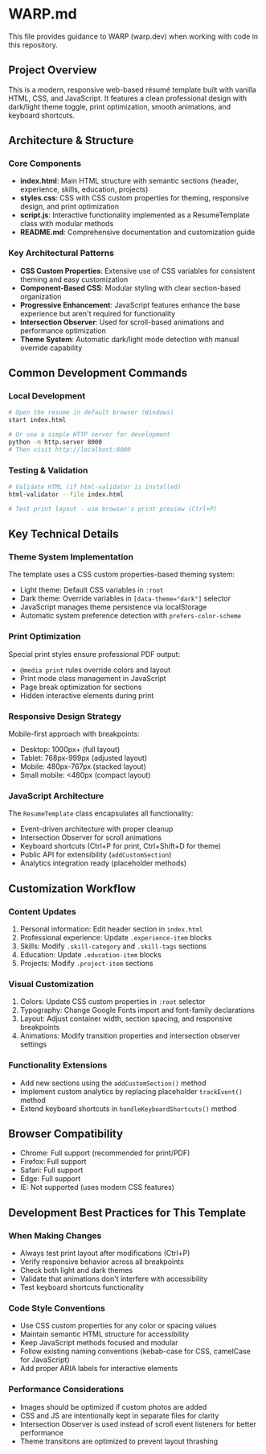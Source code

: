 # WARP.md

This file provides guidance to WARP (warp.dev) when working with code in this repository.

## Project Overview

This is a modern, responsive web-based résumé template built with vanilla HTML, CSS, and JavaScript. It features a clean professional design with dark/light theme toggle, print optimization, smooth animations, and keyboard shortcuts.

## Architecture & Structure

### Core Components
- **index.html**: Main HTML structure with semantic sections (header, experience, skills, education, projects)
- **styles.css**: CSS with CSS custom properties for theming, responsive design, and print optimization
- **script.js**: Interactive functionality implemented as a ResumeTemplate class with modular methods
- **README.md**: Comprehensive documentation and customization guide

### Key Architectural Patterns
- **CSS Custom Properties**: Extensive use of CSS variables for consistent theming and easy customization
- **Component-Based CSS**: Modular styling with clear section-based organization
- **Progressive Enhancement**: JavaScript features enhance the base experience but aren't required for functionality
- **Intersection Observer**: Used for scroll-based animations and performance optimization
- **Theme System**: Automatic dark/light mode detection with manual override capability

## Common Development Commands

### Local Development
```bash
# Open the resume in default browser (Windows)
start index.html

# Or use a simple HTTP server for development
python -m http.server 8000
# Then visit http://localhost:8000
```

### Testing & Validation
```bash
# Validate HTML (if html-validator is installed)
html-validator --file index.html

# Test print layout - use browser's print preview (Ctrl+P)
```

## Key Technical Details

### Theme System Implementation
The template uses a CSS custom properties-based theming system:
- Light theme: Default CSS variables in `:root`
- Dark theme: Override variables in `[data-theme="dark"]` selector  
- JavaScript manages theme persistence via localStorage
- Automatic system preference detection with `prefers-color-scheme`

### Print Optimization
Special print styles ensure professional PDF output:
- `@media print` rules override colors and layout
- Print mode class management in JavaScript
- Page break optimization for sections
- Hidden interactive elements during print

### Responsive Design Strategy
Mobile-first approach with breakpoints:
- Desktop: 1000px+ (full layout)
- Tablet: 768px-999px (adjusted layout)
- Mobile: 480px-767px (stacked layout)  
- Small mobile: <480px (compact layout)

### JavaScript Architecture
The `ResumeTemplate` class encapsulates all functionality:
- Event-driven architecture with proper cleanup
- Intersection Observer for scroll animations
- Keyboard shortcuts (Ctrl+P for print, Ctrl+Shift+D for theme)
- Public API for extensibility (`addCustomSection`)
- Analytics integration ready (placeholder methods)

## Customization Workflow

### Content Updates
1. Personal information: Edit header section in `index.html`
2. Professional experience: Update `.experience-item` blocks
3. Skills: Modify `.skill-category` and `.skill-tags` sections
4. Education: Update `.education-item` blocks
5. Projects: Modify `.project-item` sections

### Visual Customization
1. Colors: Update CSS custom properties in `:root` selector
2. Typography: Change Google Fonts import and font-family declarations
3. Layout: Adjust container width, section spacing, and responsive breakpoints
4. Animations: Modify transition properties and intersection observer settings

### Functionality Extensions
- Add new sections using the `addCustomSection()` method
- Implement custom analytics by replacing placeholder `trackEvent()` method
- Extend keyboard shortcuts in `handleKeyboardShortcuts()` method

## Browser Compatibility

- Chrome: Full support (recommended for print/PDF)
- Firefox: Full support
- Safari: Full support  
- Edge: Full support
- IE: Not supported (uses modern CSS features)

## Development Best Practices for This Template

### When Making Changes
- Always test print layout after modifications (Ctrl+P)
- Verify responsive behavior across all breakpoints
- Check both light and dark themes
- Validate that animations don't interfere with accessibility
- Test keyboard shortcuts functionality

### Code Style Conventions
- Use CSS custom properties for any color or spacing values
- Maintain semantic HTML structure for accessibility
- Keep JavaScript methods focused and modular
- Follow existing naming conventions (kebab-case for CSS, camelCase for JavaScript)
- Add proper ARIA labels for interactive elements

### Performance Considerations
- Images should be optimized if custom photos are added
- CSS and JS are intentionally kept in separate files for clarity
- Intersection Observer is used instead of scroll event listeners for better performance
- Theme transitions are optimized to prevent layout thrashing
